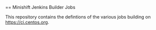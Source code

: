 == Minishift Jenkins Builder Jobs

This repository contains the defintions of the various jobs building on https://ci.centos.org.

